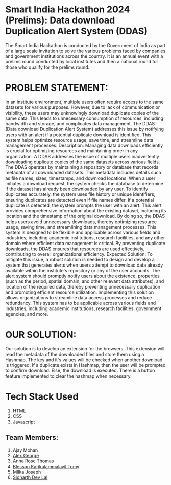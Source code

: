 # Smart India Hackathon 2024 (Prelims): Data download Duplication Alert System (DDAS)

The Smart India Hackathon is conducted by the Government of India as part of a large scale invitation to solve the various problems faced by companies and government institutions across the country. It is an annual event with a prelims round conducted by local institutes and then a national round for those who qualify for the prelims round.

# PROBLEM STATEMENT:

In an institute environment, multiple users often require access to the same datasets for various purposes. However, due to lack of communication or visibility, these users may unknowingly download duplicate copies of the same data. This leads to unnecessary consumption of resources, including bandwidth and storage, and complicates data management. The DDAS (Data download Duplication Alert System) addresses this issue by notifying users with an alert if a potential duplicate download is identified. This system helps optimize resource usage, save time, and streamline data management processes. Description: Managing data downloads efficiently is crucial for optimizing resources and maintaining order in any organization. A DDAS addresses the issue of multiple users inadvertently downloading duplicate copies of the same datasets across various fields. The DDAS operates by maintaining a repository or database that records metadata of all downloaded datasets. This metadata includes details such as file names, sizes, timestamps, and download locations. When a user initiates a download request, the system checks the database to determine if the dataset has already been downloaded by any user. To identify duplicates accurately, the system uses file history or unique identifiers, ensuring duplicates are detected even if file names differ. If a potential duplicate is detected, the system prompts the user with an alert. This alert provides comprehensive information about the existing dataset, including its location and the timestamp of the original download. By doing so, the DDAS helps users avoid unnecessary downloads, thereby optimizing resource usage, saving time, and streamlining data management processes. This system is designed to be flexible and applicable across various fields and industries, including academic institutions, research facilities, and any other domain where efficient data management is critical. By preventing duplicate downloads, the DDAS ensures that resources are used effectively, contributing to overall organizational efficiency. Expected Solution: To mitigate this issue, a robust solution is needed to design and develop a system that generates alerts when users attempt to download data already available within the institute's repository or any of the user accounts. The alert system should promptly notify users about the existence, properties (such as the period, spatial domain, and other relevant data attributes), and location of the required data, thereby preventing unnecessary duplication and promoting efficient resource utilization. Implementing this solution allows organizations to streamline data access processes and reduce redundancy. This system has to be applicable across various fields and industries, including academic institutions, research facilities, government agencies, and more.


# OUR SOLUTION:

Our solution is to develop an extension for the browsers. This extension will read the metadata of the downloaded files and store them using a Hashmap. The key and it's values will be checked when another download is triggered. If a duplicate exists in Hashmap, then the user will be prompted to confirm download. Else, the download is executed. There is a button feature implemented to clear the hashmap when necessary.

# Tech Stack Used
1. HTML
2. CSS
3. Javascript

## Team Members:
1. Ajay Mohan
2. [Alex George](https://github.com/Alex-George1)
3. Anna Rose Thomas
4. [Blesson Karikulammalayil Tomy](https://github.com/blesson-tomy)
3. Milka Joseph
4. [Sidharth Dev Lal](https://github.com/sidharth1037)